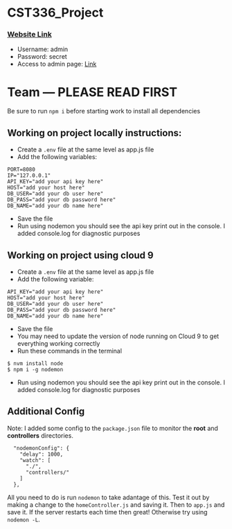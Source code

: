 # CST336_Project

### [Website Link](https://lire20-project.herokuapp.com/)
- Username: admin
- Password: secret
- Access to admin page: [Link](https://lire20-project.herokuapp.com/adminPage)


# Team — PLEASE READ FIRST

Be sure to run `npm i` before starting work to install all dependencies

## Working on project locally instructions:

- Create a `.env` file at the same level as app.js file
- Add the following variables:

```
PORT=8080
IP="127.0.0.1"
API_KEY="add your api key here"
HOST="add your host here"
DB_USER="add your db user here"
DB_PASS="add your db password here"
DB_NAME="add your db name here"
```

- Save the file
- Run using nodemon you should see the api key print out in the console. I added console.log for diagnostic purposes

## Working on project using cloud 9

- Create a `.env` file at the same level as app.js file
- Add the following variable:

```
API_KEY="add your api key here"
HOST="add your host here"
DB_USER="add your db user here"
DB_PASS="add your db password here"
DB_NAME="add your db name here"
```

- Save the file
- You may need to update the version of node running on Cloud 9 to get everything working correctly
- Run these commands in the terminal

```
$ nvm install node
$ npm i -g nodemon
```

- Run using nodemon you should see the api key print out in the console. I added console.log for diagnostic purposes

## Additional Config

Note: I added some config to the `package.json` file to monitor the **root** and **controllers** directories.

```
  "nodemonConfig": {
    "delay": 1000,
    "watch": [
      "./",
      "controllers/"
    ]
  },
```

All you need to do is run `nodemon` to take adantage of this.
Test it out by making a change to the `homeController.js` and saving it. Then to `app.js` and save it.
If the server restarts each time then great! Otherwise try using `nodemon -L`.
